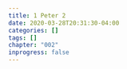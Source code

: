 ```yaml
---
title: 1 Peter 2
date: 2020-03-28T20:31:30-04:00
categories: []
tags: []
chapter: "002"
inprogress: false
---
```


